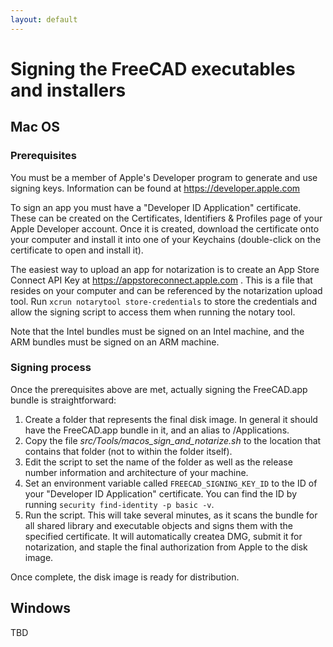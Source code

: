 ```yaml
---
layout: default
---
```


# Signing the FreeCAD executables and installers

## Mac OS

### Prerequisites
  
You must be a member of Apple's Developer program to generate and use signing keys. Information can be found at https://developer.apple.com

To sign an app you must have a "Developer ID Application" certificate. These can be created on the 
Certificates, Identifiers & Profiles page of your Apple Developer account. Once it is created, download the certificate onto your computer
and install it into one of your Keychains (double-click on the certificate to open and install it).

The easiest way to upload an app for notarization is to create an App Store Connect API Key at https://appstoreconnect.apple.com . This is
a file that resides on your computer and can be referenced by the notarization upload tool. Run `xcrun notarytool store-credentials` to store
the credentials and allow the signing script to access them when running the notary tool.

Note that the Intel bundles must be signed on an Intel machine, and the ARM bundles must be signed on an ARM machine.

### Signing process

Once the prerequisites above are met, actually signing the FreeCAD.app bundle is straightforward:
1. Create a folder that represents the final disk image. In general it should have the FreeCAD.app bundle in it, and an alias to /Applications.
2. Copy the file *src/Tools/macos_sign_and_notarize.sh* to the location that contains that folder (not to within the folder itself).
3. Edit the script to set the name of the folder as well as the release number information and architecture of your machine.
4. Set an environment variable called `FREECAD_SIGNING_KEY_ID` to the ID of your "Developer ID Application" certificate. You can find the
ID by running `security find-identity -p basic -v`.
5. Run the script. This will take several minutes, as it scans the bundle for all shared library and executable objects and signs them with
the specified certificate. It will automatically createa DMG, submit it for notarization, and staple the final authorization from Apple to
the disk image.

Once complete, the disk image is ready for distribution.
  
## Windows

  TBD
